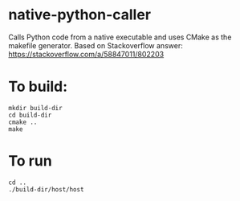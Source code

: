 # native-python-caller
Calls Python code from a native executable and uses CMake as the makefile generator. Based on Stackoverflow answer: https://stackoverflow.com/a/58847011/802203

# To build:
```
mkdir build-dir
cd build-dir
cmake ..
make
```

# To run
```
cd ..
./build-dir/host/host
```
